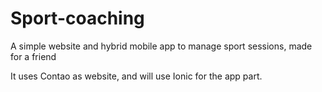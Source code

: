 # Sport-coaching
A simple website and hybrid mobile app to manage sport sessions, made for a friend


It uses Contao as website, and will use Ionic for the app part.
